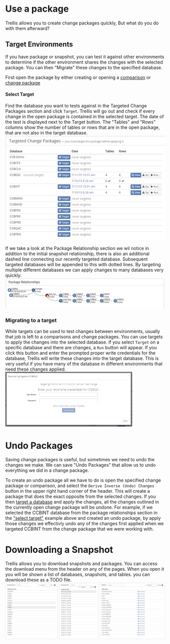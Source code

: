 # Use a package 
Trellis allows you to create change packages quickly, But what do you do with them afterward?

## Target Environments
If you have package or snapshot, you can test it against other environments to determine if the other environment shares the changes with the selected package. You can then "Migrate" these changes to the specified database.

First open the package by either creating or opening a [comparison](Snapshot-Comparisons.md) or [change package](Change-Packages)

#### Select Target
Find the database you want to tests against in the Targeted Change Packages section and click `Target`. Trellis will go out and check if every change in the open package is contained in the selected target. The date of the test is displayed next to the Target button. The "Tables" and "Rows" columns show the number of tables or rows that are in the open package, that are not also in the target database.
<img src="Media/Use-Package-Select-Targets.png" width="600">

If we take a look at the Package Relationship section we wil notice in addition to the initial snapshot relationship, there is also an additional dashed line connecting our recently targeted database. Subsequent targeted databases will be appended to this with dotted lines. By targeting multiple different databases we can apply changes to many databases very quickly. 
<img src="Media/Use-Package-Target-Package-Relationship.png" width="600">

### Migrating to a target
While targets can be used to test changes between environments, usually that job is left to a comparisons and change packages. You can use targets to apply the changes into the selected database. If you select `Target` on a specific database and there are changes, a `Run` button will appear. If you click this button and enter the prompted proper write credentials for the database, Trellis will write these changes into the target database. This is very useful if you have many of the database in different environments that need these changes applied. 
<img src="Media/Use-Package-Targets-Authentication.png" width="400">


# Undo Packages
Saving change packages is useful, but sometimes we need to undo the changes we make. We can save "Undo Packages" that allow us to undo everything we did in a change package. 

To create an undo package all we have to do is open the specified change package or comparison, and select the `Derive Inverse (Undo) Changes` button in the upper right hand corner of the header. This will create a package that does the exact opposite from the selected changes. If you then [target a database](#Target-Environments) and apply the changes, all the changes outlined in the currently open change package will be undone. For example, if we selected the CCBINT database from the package relationships section in the ["select target"](#Select-Target) example above and created an undo package, by apply those changes we effectivly undo any of the changes first applied when we targeted CCBINT from the change package that we were working with.

# Downloading a Snapshot
Trellis allows you to download snapshots and packages. You can access the download menu from the header on any of the pages. When you open it you will be shown a list of databases, snapshots, and tables. you can download these as a TODO file.
<img src="Media/Use-Package-Download-Snapshots.png" width="600">
